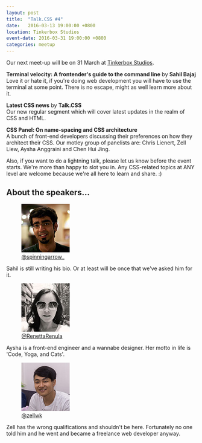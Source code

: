 ```yaml
---
layout: post
title:  "Talk.CSS #4"
date:   2016-03-13 19:00:00 +0800
location: Tinkerbox Studios
event-date: 2016-03-31 19:00:00 +0800
categories: meetup
---
```


Our next meet-up will be on 31 March at [Tinkerbox Studios](https://www.tinkerbox.com.sg/). 

**Terminal velocity: A frontender's guide to the command line** by **Sahil Bajaj**   
Love it or hate it, if you're doing web development you will have to use the terminal at some point. There is no escape, might as well learn more about it. 

**Latest CSS news** by **Talk.CSS**  
Our new regular segment which will cover latest updates in the realm of CSS and HTML.

**CSS Panel: On name-spacing and CSS architecture**  
A bunch of front-end developers discussing their preferences on how they architect their CSS. Our motley group of panelists are: Chris Lienert, Zell Liew, Aysha Anggraini and Chen Hui Jing.

Also, if you want to do a lightning talk, please let us know before the event starts. We're more than happy to slot you in. Any CSS-related topics at ANY level are welcome because we're all here to learn and share. :)

## About the speakers...

<div class="o-flex c-speakers">

  <div class="o-flex3__item c-speaker">
    <figure>
      <img class="c-speaker__img" src="/img/talk-4/sb.jpg" srcset="/img/talk-4/sb@2x.jpg 2x" alt="Sahil Bajaj"/>
      <figcaption><a class="c-speaker__link" href="https://twitter.com/spinningarrow_">@spinningarrow_</a></figcaption>
    </figure>
    <p class="c-speaker__intro">Sahil is still writing his bio. Or at least will be once that we've asked him for it.</p>
  </div>

  <div class="o-flex3__item c-speaker">
    <figure>
      <img class="c-speaker__img" src="/img/talk-4/ren.jpg" srcset="/img/talk-4/ren@2x.jpg 2x" alt="Ren Aysha"/>
      <figcaption><a class="c-speaker__link" href="https://twitter.com/RenettaRenula">@RenettaRenula</a></figcaption>
    </figure>
    <p class="c-speaker__intro">Aysha is a front-end engineer and a wannabe designer. Her motto in life is 'Code, Yoga, and Cats'.</p>
  </div>

  <div class="o-flex3__item c-speaker">
    <figure>
      <img class="c-speaker__img" src="/img/talk-1/zell.jpg" srcset="/img/talk-1/zell@2x.jpg 2x" alt="Zell Liew"/>
      <figcaption><a class="c-speaker__link" href="https://twitter.com/zellwk">@zellwk</a></figcaption>
    </figure>
    <p class="c-speaker__intro">Zell has the wrong qualifications and shouldn't be here. Fortunately no one told him and he went and became a freelance web developer anyway.</p>
  </div>


</div>
